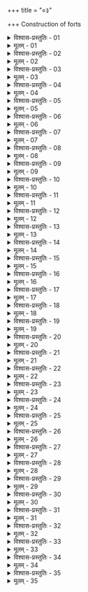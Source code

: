 +++
title = "०३"

+++
Construction of forts  

<details><summary>विश्वास-प्रस्तुतिः - 01</summary>

01 चतुर्दिशं जनपदान्ते साम्परायिकं दैवकृतं दुर्गं कारयेत्, अन्तर्द्वीपं स्थलं वा निम्नावरुद्धं औदकं, प्रास्तरं गुहां वा पार्वतं, निरुदकस्तम्बं इरिणं वा धान्वनं, खञ्जन उदकं स्तम्बगहनं वा वनदुर्गम्
</details>

<details><summary>मूलम् - 01</summary>

01 चतुर्दिशं जनपदान्ते साम्परायिकं दैवकृतं दुर्गं कारयेत्, अन्तर्द्वीपं स्थलं वा निम्नावरुद्धं औदकं, प्रास्तरं गुहां वा पार्वतं, निरुदकस्तम्बं इरिणं वा धान्वनं, खञ्जन उदकं स्तम्बगहनं वा वनदुर्गम्
</details>

<details><summary>विश्वास-प्रस्तुतिः - 02</summary>

02 तेषां नदीपर्वतदुर्गं जनपदारक्षस्थानं, धान्वनवनदुर्गं अटवीस्थानं आपद्यपसारो वा
</details>

<details><summary>मूलम् - 02</summary>

02 तेषां नदीपर्वतदुर्गं जनपदारक्षस्थानं, धान्वनवनदुर्गं अटवीस्थानं आपद्यपसारो वा
</details>

<details><summary>विश्वास-प्रस्तुतिः - 03</summary>

03 जनपदमध्ये समुदयस्थानं स्थानीयं निवेशयेत्, वास्तुकप्रशस्ते देशे नदीसङ्गमे ह्रदस्याविशोषस्याङ्के सरसः तटाकस्य वा, वृत्तं दीर्घं चतुर्ऽश्रं वा वास्तुवशेन वा प्रदक्षिण उदकं पण्यपुटभेदनं अंसपथवारिपथाभ्यां उपेतम्
</details>

<details><summary>मूलम् - 03</summary>

03 जनपदमध्ये समुदयस्थानं स्थानीयं निवेशयेत्, वास्तुकप्रशस्ते देशे नदीसङ्गमे ह्रदस्याविशोषस्याङ्के सरसः तटाकस्य वा, वृत्तं दीर्घं चतुर्ऽश्रं वा वास्तुवशेन वा प्रदक्षिण उदकं पण्यपुटभेदनं अंसपथवारिपथाभ्यां उपेतम्
</details>

<details><summary>विश्वास-प्रस्तुतिः - 04</summary>

04 तस्य परिखाः तिस्रो दण्डान्तराः कारयेत् चतुर्दश द्वादश दश इति दण्डान् विस्तीर्णाः, विस्ताराद् अवगाढाः पाद ऊनं अर्धं वा, त्रिभागमूलाः, मूलचतुर्ऽश्रा वा, पाषाण उपहिताः पाषाण इष्टकाबद्धपार्श्वा वा, तोयान्तिकीरागन्तुतोयपूर्णा वा सपरिवाहाः पद्मग्राहवतीश्च
</details>

<details><summary>मूलम् - 04</summary>

04 तस्य परिखाः तिस्रो दण्डान्तराः कारयेत् चतुर्दश द्वादश दश इति दण्डान् विस्तीर्णाः, विस्ताराद् अवगाढाः पाद ऊनं अर्धं वा, त्रिभागमूलाः, मूलचतुर्ऽश्रा वा, पाषाण उपहिताः पाषाण इष्टकाबद्धपार्श्वा वा, तोयान्तिकीरागन्तुतोयपूर्णा वा सपरिवाहाः पद्मग्राहवतीश्च
</details>

<details><summary>विश्वास-प्रस्तुतिः - 05</summary>

05 चतुर्दण्डापकृष्टं परिखायाः षड्दण्ड उच्छ्रितं अवरुद्धं तद्द्विगुणविष्कम्भं खाताद् वप्रं कारयेद् ऊर्ध्वचयं मञ्चपृष्ठं कुम्भकुक्षिकं वा हस्तिभिर्गोभिश्च क्षुण्णं कण्टकिगुल्मविषवल्लीप्रतानवन्तम्
</details>

<details><summary>मूलम् - 05</summary>

05 चतुर्दण्डापकृष्टं परिखायाः षड्दण्ड उच्छ्रितं अवरुद्धं तद्द्विगुणविष्कम्भं खाताद् वप्रं कारयेद् ऊर्ध्वचयं मञ्चपृष्ठं कुम्भकुक्षिकं वा हस्तिभिर्गोभिश्च क्षुण्णं कण्टकिगुल्मविषवल्लीप्रतानवन्तम्
</details>

<details><summary>विश्वास-प्रस्तुतिः - 06</summary>

06 पांसुशेषेण वास्तुच्छिद्रं राजभवनं वा पूरयेत्
</details>

<details><summary>मूलम् - 06</summary>

06 पांसुशेषेण वास्तुच्छिद्रं राजभवनं वा पूरयेत्
</details>

<details><summary>विश्वास-प्रस्तुतिः - 07</summary>

07a वप्रस्य उपरि प्राकारं विष्कम्भद्विगुण उत्सेधं ऐष्टकं द्वादशहस्ताद् ऊर्ध्वं ओजं युग्मं वा आ चतुर्विंशतिहस्ताद् इति कारयेत्  
07b रथचर्यासञ्चारं तालमूलं मुरजकैः कपिशीर्षकैश्चाचिताग्रम्
</details>

<details><summary>मूलम् - 07</summary>

07a वप्रस्य उपरि प्राकारं विष्कम्भद्विगुण उत्सेधं ऐष्टकं द्वादशहस्ताद् ऊर्ध्वं ओजं युग्मं वा आ चतुर्विंशतिहस्ताद् इति कारयेत्  
07b रथचर्यासञ्चारं तालमूलं मुरजकैः कपिशीर्षकैश्चाचिताग्रम्
</details>

<details><summary>विश्वास-प्रस्तुतिः - 08</summary>

08 पृथुशिलासंहतं वा शैलं कारयेत्, न त्वेव काष्टमयम्
</details>

<details><summary>मूलम् - 08</summary>

08 पृथुशिलासंहतं वा शैलं कारयेत्, न त्वेव काष्टमयम्
</details>

<details><summary>विश्वास-प्रस्तुतिः - 09</summary>

09 अग्निरवहितो हि तस्मिन् वसति
</details>

<details><summary>मूलम् - 09</summary>

09 अग्निरवहितो हि तस्मिन् वसति
</details>

<details><summary>विश्वास-प्रस्तुतिः - 10</summary>

10 विष्कम्भचतुर्ऽश्रं अट्टालकं उत्सेधसमावक्षेपसोपानं कारयेत् त्रिंशद्दण्डान्तरं च
</details>

<details><summary>मूलम् - 10</summary>

10 विष्कम्भचतुर्ऽश्रं अट्टालकं उत्सेधसमावक्षेपसोपानं कारयेत् त्रिंशद्दण्डान्तरं च
</details>

<details><summary>विश्वास-प्रस्तुतिः - 11</summary>

11 द्वयोरट्टालकयोर्मध्ये सहर्म्यद्वितलां अध्यर्धायायामां प्रतोलीं कारयेत्
</details>

<details><summary>मूलम् - 11</summary>

11 द्वयोरट्टालकयोर्मध्ये सहर्म्यद्वितलां अध्यर्धायायामां प्रतोलीं कारयेत्
</details>

<details><summary>विश्वास-प्रस्तुतिः - 12</summary>

12 अट्टालकप्रतोलीमध्ये त्रिधानुष्काधिष्ठानं स-अपिधानच्छिद्रफलकसंहतं इन्द्रकोशं कारयेत्
</details>

<details><summary>मूलम् - 12</summary>

12 अट्टालकप्रतोलीमध्ये त्रिधानुष्काधिष्ठानं स-अपिधानच्छिद्रफलकसंहतं इन्द्रकोशं कारयेत्
</details>

<details><summary>विश्वास-प्रस्तुतिः - 13</summary>

13 अन्तरेषु द्विहस्तविष्कम्भं पार्श्वे चतुर्गुणायामं देवपथं कारयेत्
</details>

<details><summary>मूलम् - 13</summary>

13 अन्तरेषु द्विहस्तविष्कम्भं पार्श्वे चतुर्गुणायामं देवपथं कारयेत्
</details>

<details><summary>विश्वास-प्रस्तुतिः - 14</summary>

14 दण्डान्तरा द्विदण्डान्तरा वा चर्याः कारयेत्, अग्राह्ये देशे प्रधावनिकां निष्किरद्वारं च
</details>

<details><summary>मूलम् - 14</summary>

14 दण्डान्तरा द्विदण्डान्तरा वा चर्याः कारयेत्, अग्राह्ये देशे प्रधावनिकां निष्किरद्वारं च
</details>

<details><summary>विश्वास-प्रस्तुतिः - 15</summary>

15 बहिर्जानुभञ्जनीशूलप्रकरकूपकूटावपातकण्टकप्रतिसराहिपृष्ठतालपत्त्रशृङ्गाटकश्वदंष्ट्रार्गल उपस्कन्दनपादुकाम्बरीष उदपानकैः प्रतिच्छन्नं छन्नपथं कारयेत्
</details>

<details><summary>मूलम् - 15</summary>

15 बहिर्जानुभञ्जनीशूलप्रकरकूपकूटावपातकण्टकप्रतिसराहिपृष्ठतालपत्त्रशृङ्गाटकश्वदंष्ट्रार्गल उपस्कन्दनपादुकाम्बरीष उदपानकैः प्रतिच्छन्नं छन्नपथं कारयेत्
</details>

<details><summary>विश्वास-प्रस्तुतिः - 16</summary>

16 प्राकारं उभयतो मेण्ढकं अध्यर्धदण्डं कृत्वा प्रतोलीषट्तुलाऽन्तरं द्वारं निवेशयेत् पञ्चदण्डाद् एक उत्तरं आऽष्टदण्डाद् इति चतुर्ऽश्रं षड्भागं आयामाद्ऽधिकं अष्टभागं वा
</details>

<details><summary>मूलम् - 16</summary>

16 प्राकारं उभयतो मेण्ढकं अध्यर्धदण्डं कृत्वा प्रतोलीषट्तुलाऽन्तरं द्वारं निवेशयेत् पञ्चदण्डाद् एक उत्तरं आऽष्टदण्डाद् इति चतुर्ऽश्रं षड्भागं आयामाद्ऽधिकं अष्टभागं वा
</details>

<details><summary>विश्वास-प्रस्तुतिः - 17</summary>

17 पञ्चदशहस्ताद् एक उत्तरं आऽष्टादशहस्ताद् इति तल उत्सेधः
</details>

<details><summary>मूलम् - 17</summary>

17 पञ्चदशहस्ताद् एक उत्तरं आऽष्टादशहस्ताद् इति तल उत्सेधः
</details>

<details><summary>विश्वास-प्रस्तुतिः - 18</summary>

18 स्तम्भस्य परिक्षेपः षड्।आयामो, द्विगुणो निखातः, चूलिकायाश्चतुर्भागः
</details>

<details><summary>मूलम् - 18</summary>

18 स्तम्भस्य परिक्षेपः षड्।आयामो, द्विगुणो निखातः, चूलिकायाश्चतुर्भागः
</details>

<details><summary>विश्वास-प्रस्तुतिः - 19</summary>

19 आदितलस्य पञ्चभागाः शाला वापी सीमागृहं च
</details>

<details><summary>मूलम् - 19</summary>

19 आदितलस्य पञ्चभागाः शाला वापी सीमागृहं च
</details>

<details><summary>विश्वास-प्रस्तुतिः - 20</summary>

20 दशभागिकौ द्वौ प्रतिमञ्चौ, अन्तरं आणीहर्म्यं च
</details>

<details><summary>मूलम् - 20</summary>

20 दशभागिकौ द्वौ प्रतिमञ्चौ, अन्तरं आणीहर्म्यं च
</details>

<details><summary>विश्वास-प्रस्तुतिः - 21</summary>

21 समुच्छ्रयाद् अर्धतले स्थूणाबन्धश्च
</details>

<details><summary>मूलम् - 21</summary>

21 समुच्छ्रयाद् अर्धतले स्थूणाबन्धश्च
</details>

<details><summary>विश्वास-प्रस्तुतिः - 22</summary>

22 अर्धवास्तुकं उत्तमागारं, त्रिभागान्तरं वा, इष्टकाऽवबद्धपार्श्वं, वामतः प्रदक्षिणसोपानं गूढभित्तिसोपानं इतरतः
</details>

<details><summary>मूलम् - 22</summary>

22 अर्धवास्तुकं उत्तमागारं, त्रिभागान्तरं वा, इष्टकाऽवबद्धपार्श्वं, वामतः प्रदक्षिणसोपानं गूढभित्तिसोपानं इतरतः
</details>

<details><summary>विश्वास-प्रस्तुतिः - 23</summary>

23 द्विहस्तं तोरणशिरः
</details>

<details><summary>मूलम् - 23</summary>

23 द्विहस्तं तोरणशिरः
</details>

<details><summary>विश्वास-प्रस्तुतिः - 24</summary>

24 त्रिपञ्चभागिकौ द्वौ कपाटयोगौ
</details>

<details><summary>मूलम् - 24</summary>

24 त्रिपञ्चभागिकौ द्वौ कपाटयोगौ
</details>

<details><summary>विश्वास-प्रस्तुतिः - 25</summary>

25 द्वौ परिघौ
</details>

<details><summary>मूलम् - 25</summary>

25 द्वौ परिघौ
</details>

<details><summary>विश्वास-प्रस्तुतिः - 26</summary>

26 अरत्निरिन्द्रकीलः
</details>

<details><summary>मूलम् - 26</summary>

26 अरत्निरिन्द्रकीलः
</details>

<details><summary>विश्वास-प्रस्तुतिः - 27</summary>

27 पञ्चहस्तं आणिद्वारम्
</details>

<details><summary>मूलम् - 27</summary>

27 पञ्चहस्तं आणिद्वारम्
</details>

<details><summary>विश्वास-प्रस्तुतिः - 28</summary>

28 चत्वारो हस्तिपरिघाः
</details>

<details><summary>मूलम् - 28</summary>

28 चत्वारो हस्तिपरिघाः
</details>

<details><summary>विश्वास-प्रस्तुतिः - 29</summary>

29 निवेशार्धं हस्तिनखम्
</details>

<details><summary>मूलम् - 29</summary>

29 निवेशार्धं हस्तिनखम्
</details>

<details><summary>विश्वास-प्रस्तुतिः - 30</summary>

30 मुखसमः सङ्क्रमः संहार्यो भूमिमयो वा निरुदके
</details>

<details><summary>मूलम् - 30</summary>

30 मुखसमः सङ्क्रमः संहार्यो भूमिमयो वा निरुदके
</details>

<details><summary>विश्वास-प्रस्तुतिः - 31</summary>

31 प्राकारसमं मुखं अवस्थाप्य त्रिभागगोधामुखं गोपुरं कारयेत्
</details>

<details><summary>मूलम् - 31</summary>

31 प्राकारसमं मुखं अवस्थाप्य त्रिभागगोधामुखं गोपुरं कारयेत्
</details>

<details><summary>विश्वास-प्रस्तुतिः - 32</summary>

32 प्राकारमध्ये वापीं कृत्वा पुष्करिणीद्वारं, चतुःशालं अध्यर्धान्तरं साणिकं कुमारीपुरं, मुण्डहर्म्यद्वितलं मुण्डकद्वारं, भूमिद्रव्यवशेन वा निवेशयेत्
</details>

<details><summary>मूलम् - 32</summary>

32 प्राकारमध्ये वापीं कृत्वा पुष्करिणीद्वारं, चतुःशालं अध्यर्धान्तरं साणिकं कुमारीपुरं, मुण्डहर्म्यद्वितलं मुण्डकद्वारं, भूमिद्रव्यवशेन वा निवेशयेत्
</details>

<details><summary>विश्वास-प्रस्तुतिः - 33</summary>

33 त्रिभागाधिकायामा भाण्डवाहिनीः कुल्याः कारयेत्
</details>

<details><summary>मूलम् - 33</summary>

33 त्रिभागाधिकायामा भाण्डवाहिनीः कुल्याः कारयेत्
</details>

<details><summary>विश्वास-प्रस्तुतिः - 34</summary>

34ab तासु पाषाणकुद्दालाः कुठारीकाण्डकल्पनाः ।  
34chd मुषुण्ढीमुद्गरा दण्डाश्चक्रयन्त्रशतघ्नयः
</details>

<details><summary>मूलम् - 34</summary>

34ab तासु पाषाणकुद्दालाः कुठारीकाण्डकल्पनाः ।  
34chd मुषुण्ढीमुद्गरा दण्डाश्चक्रयन्त्रशतघ्नयः
</details>

<details><summary>विश्वास-प्रस्तुतिः - 35</summary>

35ab कार्याः कार्मारिकाः शूला वेधनाग्राश्च वेणवः ।  
35chd उष्ट्रग्रीव्योऽग्निसम्योगाः कुप्यकल्पे च यो विधिः  (इति)
</details>

<details><summary>मूलम् - 35</summary>

35ab कार्याः कार्मारिकाः शूला वेधनाग्राश्च वेणवः ।  
35chd उष्ट्रग्रीव्योऽग्निसम्योगाः कुप्यकल्पे च यो विधिः  (इति)
</details>

